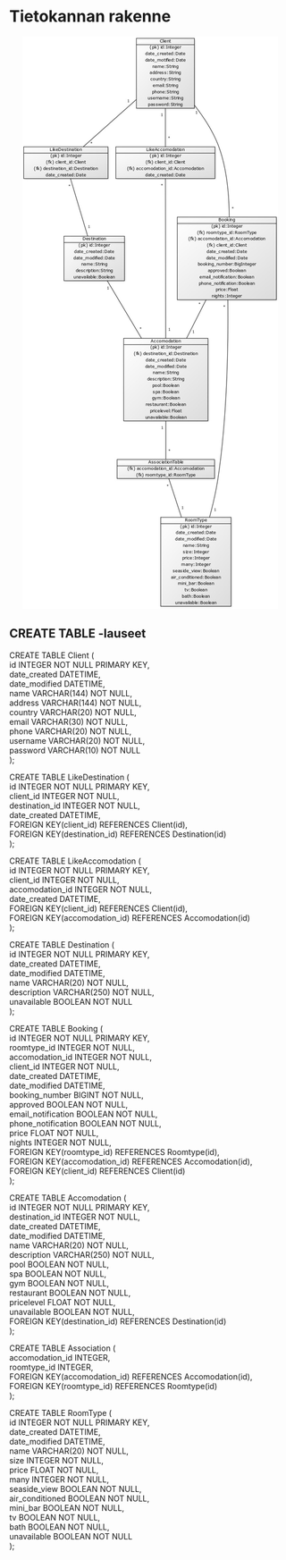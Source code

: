 # Tietokannan rakenne



<p align="center">
  <img src="https://github.com/heidihas/Kaukokaipuu/blob/master/documentation/Pictures/kaukokaipuu_tietokantakaavio.jpg">
</p>

## CREATE TABLE -lauseet


CREATE TABLE Client (  
	id INTEGER NOT NULL PRIMARY KEY,   
	date_created DATETIME,   
	date_modified DATETIME,   
	name VARCHAR(144) NOT NULL,   
	address VARCHAR(144) NOT NULL,   
	country VARCHAR(20) NOT NULL,   
	email VARCHAR(30) NOT NULL,   
	phone VARCHAR(20) NOT NULL,   
	username VARCHAR(20) NOT NULL,   
	password VARCHAR(10) NOT NULL   
);

CREATE TABLE LikeDestination (  
	id INTEGER NOT NULL PRIMARY KEY,   
	client_id INTEGER NOT NULL,   
	destination_id INTEGER NOT NULL,  
	date_created DATETIME,    
	FOREIGN KEY(client_id) REFERENCES Client(id),   
	FOREIGN KEY(destination_id) REFERENCES Destination(id)  
);

CREATE TABLE LikeAccomodation (  
	id INTEGER NOT NULL PRIMARY KEY,   
	client_id INTEGER NOT NULL,   
	accomodation_id INTEGER NOT NULL,  
	date_created DATETIME,     
	FOREIGN KEY(client_id) REFERENCES Client(id),   
	FOREIGN KEY(accomodation_id) REFERENCES Accomodation(id)  
);

CREATE TABLE Destination (  
	id INTEGER NOT NULL PRIMARY KEY,   
	date_created DATETIME,   
	date_modified DATETIME,   
	name VARCHAR(20) NOT NULL,   
	description VARCHAR(250) NOT NULL,   
	unavailable BOOLEAN NOT NULL  
);

CREATE TABLE Booking (  
	id INTEGER NOT NULL PRIMARY KEY,   
	roomtype_id INTEGER NOT NULL,   
	accomodation_id INTEGER NOT NULL,  
	client_id INTEGER NOT NULL,  
	date_created DATETIME,   
	date_modified DATETIME,   
	booking_number BIGINT NOT NULL,  
	approved BOOLEAN NOT NULL,   
	email_notification BOOLEAN NOT NULL,   
	phone_notification BOOLEAN NOT NULL,   
	price FLOAT NOT NULL,   
	nights INTEGER NOT NULL,    
	FOREIGN KEY(roomtype_id) REFERENCES Roomtype(id),   
	FOREIGN KEY(accomodation_id) REFERENCES Accomodation(id),   
	FOREIGN KEY(client_id) REFERENCES Client(id)  
);

CREATE TABLE Accomodation (  
	id INTEGER NOT NULL PRIMARY KEY,   
        destination_id INTEGER NOT NULL,   
	date_created DATETIME,  
	date_modified DATETIME,   
	name VARCHAR(20) NOT NULL,   
	description VARCHAR(250) NOT NULL,   
	pool BOOLEAN NOT NULL,   
	spa BOOLEAN NOT NULL,   
	gym BOOLEAN NOT NULL,   
	restaurant BOOLEAN NOT NULL,  
	pricelevel FLOAT NOT NULL,   
	unavailable BOOLEAN NOT NULL,    
	FOREIGN KEY(destination_id) REFERENCES Destination(id)  
);

CREATE TABLE Association (  
	accomodation_id INTEGER,  
	roomtype_id INTEGER,  
	FOREIGN KEY(accomodation_id) REFERENCES Accomodation(id),  
	FOREIGN KEY(roomtype_id) REFERENCES Roomtype(id)   
);

CREATE TABLE RoomType (  
	id INTEGER NOT NULL PRIMARY KEY,   
	date_created DATETIME,   
	date_modified DATETIME,   
	name VARCHAR(20) NOT NULL,   
	size INTEGER NOT NULL,   
	price FLOAT NOT NULL,   
	many INTEGER NOT NULL,   
	seaside_view BOOLEAN NOT NULL,   
	air_conditioned BOOLEAN NOT NULL,   
	mini_bar BOOLEAN NOT NULL,   
	tv BOOLEAN NOT NULL,   
	bath BOOLEAN NOT NULL,   
	unavailable BOOLEAN NOT NULL  
);
